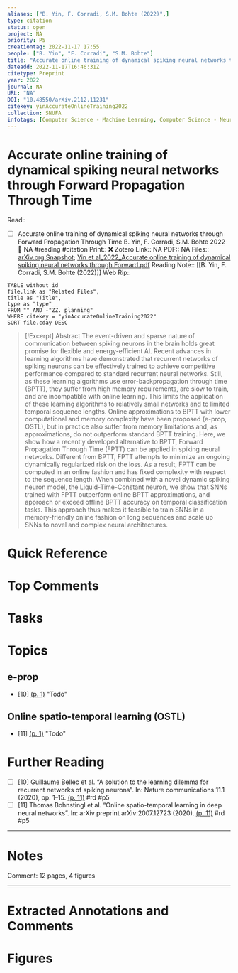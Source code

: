 ```yaml
---
aliases: ["B. Yin, F. Corradi, S.M. Bohte (2022)",]
type: citation
status: open
project: NA
priority: P5
creationtag: 2022-11-17 17:55
people: ["B. Yin", "F. Corradi", "S.M. Bohte"]
title: "Accurate online training of dynamical spiking neural networks through Forward Propagation Through Time"
dateadd: 2022-11-17T16:46:31Z
citetype: Preprint
year: 2022
journal: NA
URL: "NA"
DOI: "10.48550/arXiv.2112.11231"
citekey: yinAccurateOnlineTraining2022
collection: SNUFA
infotags: [Computer Science - Machine Learning, Computer Science - Neural and Evolutionary Computing]
---
```


# Accurate online training of dynamical spiking neural networks through Forward Propagation Through Time
Read:: 
- [ ] Accurate online training of dynamical spiking neural networks through Forward Propagation Through Time B. Yin, F. Corradi, S.M. Bohte 2022 🛫 NA #reading #citation
Print::  ❌
Zotero Link:: NA
PDF:: NA
Files:: [arXiv.org Snapshot](file:////home/michaelt/Insync/m@tarlton.info/Google%20Drive/06.%20Zotero/storage/HXFC3LK4/2112.html); [Yin et al_2022_Accurate online training of dynamical spiking neural networks through Forward.pdf](file:////home/michaelt/Insync/m@tarlton.info/Google%20Drive/06.%20Zotero/storage/K6DFEJBE/Yin%20et%20al_2022_Accurate%20online%20training%20of%20dynamical%20spiking%20neural%20networks%20through%20Forward.pdf)
Reading Note:: [[B. Yin, F. Corradi, S.M. Bohte (2022)]]
Web Rip:: 

```dataview
TABLE without id
file.link as "Related Files",
title as "Title",
type as "type"
FROM "" AND -"ZZ. planning"
WHERE citekey = "yinAccurateOnlineTraining2022" 
SORT file.cday DESC
```


> [!Excerpt] Abstract
> The event-driven and sparse nature of communication between spiking neurons in the brain holds great promise for flexible and energy-efficient AI. Recent advances in learning algorithms have demonstrated that recurrent networks of spiking neurons can be effectively trained to achieve competitive performance compared to standard recurrent neural networks. Still, as these learning algorithms use error-backpropagation through time (BPTT), they suffer from high memory requirements, are slow to train, and are incompatible with online learning. This limits the application of these learning algorithms to relatively small networks and to limited temporal sequence lengths. Online approximations to BPTT with lower computational and memory complexity have been proposed (e-prop, OSTL), but in practice also suffer from memory limitations and, as approximations, do not outperform standard BPTT training. Here, we show how a recently developed alternative to BPTT, Forward Propagation Through Time (FPTT) can be applied in spiking neural networks. Different from BPTT, FPTT attempts to minimize an ongoing dynamically regularized risk on the loss. As a result, FPTT can be computed in an online fashion and has fixed complexity with respect to the sequence length. When combined with a novel dynamic spiking neuron model, the Liquid-Time-Constant neuron, we show that SNNs trained with FPTT outperform online BPTT approximations, and approach or exceed offline BPTT accuracy on temporal classification tasks. This approach thus makes it feasible to train SNNs in a memory-friendly online fashion on long sequences and scale up SNNs to novel and complex neural architectures.


# Quick Reference

# Top Comments

# Tasks

# Topics
## e-prop
- [10] [(p. 1)](zotero://open-pdf/library/items/K6DFEJBE?page=1&annotation=D7K65UA8)  "Todo"
## Online spatio-temporal learning (OSTL)
- [11] [(p. 1)](zotero://open-pdf/library/items/K6DFEJBE?page=1&annotation=VRCLWAGS)  "Todo"

# Further Reading 
- [ ] [10] Guillaume Bellec et al. “A solution to the learning dilemma for recurrent networks of spiking neurons”. In: Nature communications 11.1 (2020), pp. 1–15. [(p. 11)](zotero://open-pdf/library/items/K6DFEJBE?page=11&annotation=TWMJX2AG)  #rd #p5
- [ ] [11] Thomas Bohnstingl et al. “Online spatio-temporal learning in deep neural networks”. In: arXiv preprint arXiv:2007.12723 (2020). [(p. 11)](zotero://open-pdf/library/items/K6DFEJBE?page=11&annotation=6XCJ7RVD)  #rd #p5 

----
# Notes
Comment: 12 pages, 4 figures

----
# Extracted Annotations and Comments


# Figures